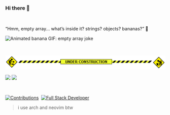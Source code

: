 <h3 align="left">Hi there 👋</h3>

<br>

<p align="left">“Hmm, empty array... what’s inside it? strings? objects? bananas?” 🍌 </p>

<p align="left">
  <img src="https://media2.giphy.com/media/v1.Y2lkPTc5MGI3NjExa3lzbGYxMzF5aHVreDc1dXBodjN6eDd4dTRidWRlaTdwZ3ZyY3ZzcSZlcD12MV9pbnRlcm5hbF9naWZfYnlfaWQmY3Q9Zw/bh4jzePjmd9iE/giphy.gif" alt="Animated banana GIF: empty array joke">
</p>

<br>
<p align="left">
  <img src="under-construction.gif" alt="Under Construction" />

<p align="left">
  <!-- Top Languages Card -->
  <img src="https://github-readme-stats.vercel.app/api/top-langs/?username=sheikhlimon&layout=compact&theme=dark&hide_title=true&icon_color=32AA32" width="300"/>

  <!-- GitHub Stats Card -->
  <img src="https://github-readme-stats.vercel.app/api?username=sheikhlimon&hide=stars&show_icons=true&theme=dark&count_private=true&hide_title=true&icon_color=32AA32" width="450"/>
</p>

<br>

<p align="left">
  <a href="#"><img src="https://img.shields.io/badge/PRs-Open%20Source-brightgreen" alt="Contributions"></a>&nbsp;
  <a href="#"><img src="https://img.shields.io/badge/Full%20Stack-Focused-blue" alt="Full Stack Developer"></a>
</p>

> i use arch and neovim btw
